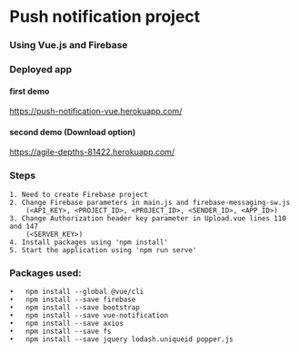 # Push notification project 
### Using Vue.js and Firebase

### Deployed app 
#### first demo
https://push-notification-vue.herokuapp.com/
#### second demo (Download option)
https://agile-depths-81422.herokuapp.com/

### Steps

```
1. Need to create Firebase project 
2. Change Firebase parameters in main.js and firebase-messaging-sw.js 
    (<API_KEY>, <PROJECT_ID>, <PROJECT_ID>, <SENDER_ID>, <APP_ID>)
3. Change Authorization header key parameter in Upload.vue lines 110 and 147
    (<SERVER_KEY>)
4. Install packages using 'npm install'
5. Start the application using 'npm run serve'
```

### Packages used:
```
•	npm install --global @vue/cli
•	npm install --save firebase
•	npm install --save bootstrap
•	npm install --save vue-notification
•	npm install --save axios
•	npm install --save fs
•	npm install --save jquery lodash.uniqueid popper.js
```
